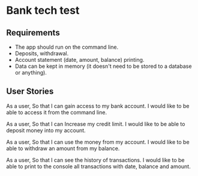 # Bank tech test

## Requirements
* The app should run on the command line.
* Deposits, withdrawal.
* Account statement (date, amount, balance) printing.
* Data can be kept in memory (it doesn't need to be stored to a database or anything).


## User Stories
As a user,
So that I can gain access to my bank account.
I would like to be able to access it from the command line.

As a user,
So that I can Increase my credit limit.
I would like to be able to deposit money into my account.

As a user,
So that I can use the money from my account.
I would like to be able to withdraw an amount from my balance.

As a user,
So that I can see the history of transactions.
I would like to be able to print to the console all transactions with date, balance and amount.
